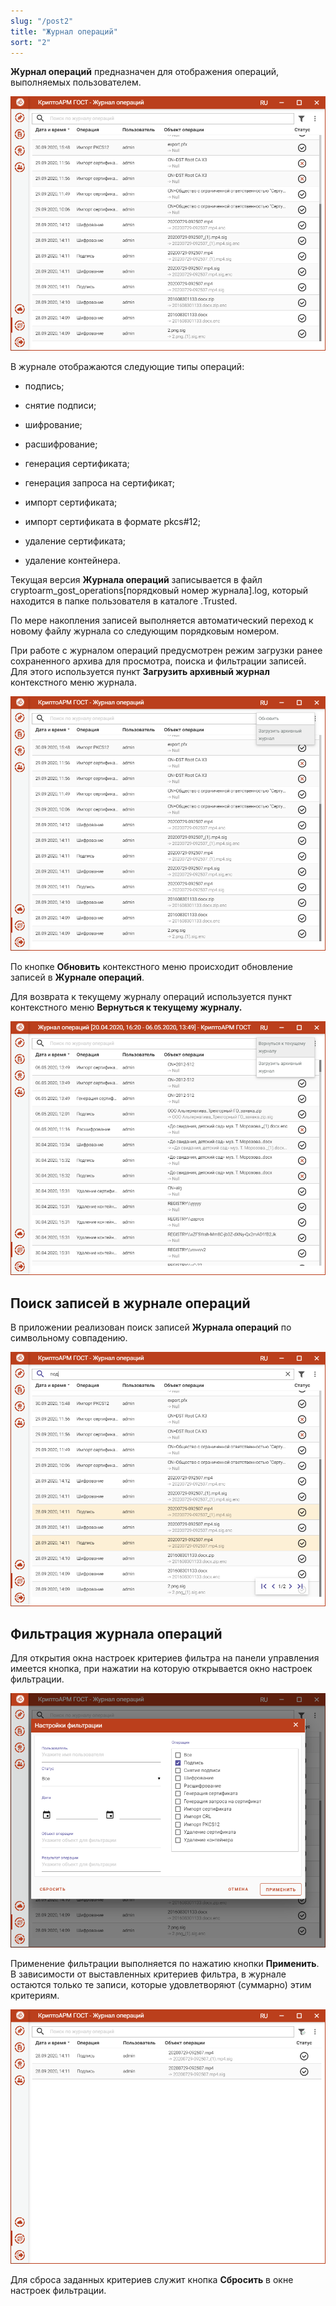 ```yaml
---
slug: "/post2"
title: "Журнал операций"
sort: "2"
---
```


**Журнал операций** предназначен для отображения операций, выполняемых пользователем.

![transaction_log.png](./images/transaction_log.png "Журнал операций")

В журнале отображаются следующие типы операций:

-   подпись;

-   снятие подписи;

-   шифрование;

-   расшифрование;

-   генерация сертификата;

-   генерация запроса на сертификат;

-   импорт сертификата;

-   импорт сертификата в формате pkcs\#12;

-   удаление сертификата;

-   удаление контейнера.

Текущая версия **Журнала операций** записывается в файл cryptoarm_gost_operations[порядковый номер журнала].log, который находится в папке пользователя в каталоге .Trusted.

По мере накопления записей выполняется автоматический переход к новому файлу журнала со следующим порядковым номером.

При работе с журналом операций предусмотрен режим загрузки ранее сохраненного архива для просмотра, поиска и фильтрации записей. Для этого используется пункт **Загрузить архивный журнал** контекстного меню журнала.

![archive_log.png](./images/archive_log.png "Контекстное меню журнала операций")

По кнопке **Обновить** контекстного меню происходит обновление записей в **Журнале операций**.

Для возврата к текущему журналу операций используется пункт контекстного меню **Вернуться к текущему журналу.**

![return_to_log.png](./images/return_to_log.png "Контекстное меню архивного журанала операций")

## Поиск записей в журнале операций

В приложении реализован поиск записей **Журнала операций** по символьному совпадению.

![search_log.png](./images/search_log.png "Поиск записей в журнале операций")

## Фильтрация журнала операций

Для открытия окна настроек критериев фильтра на панели управления имеется кнопка, при нажатии на которую открывается окно настроек фильтрации.

![log_filter.png](./images/log_filter.png "Настройки критериев фильтра журнала операций")

Применение фильтрации выполняется по нажатию кнопки **Применить**. В зависимости от выставленных критериев фильтра, в журнале остаются только те записи, которые удовлетворяют (суммарно) этим критериям.

![filter_result.png](./images/filter_result.png "Результат применения фильтрации журнала операций")

Для сброса заданных критериев служит кнопка **Сбросить** в окне настроек фильтрации.

